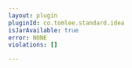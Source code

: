```yaml
---
layout: plugin
pluginId: co.tomlee.standard.idea
isJarAvailable: true
error: NONE
violations: []

---
```

